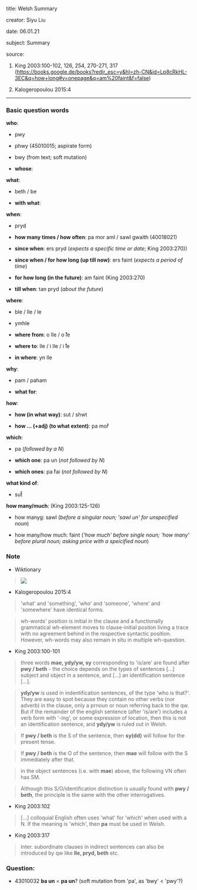 
title: Welsh Summary

creator: Siyu Liu

date: 06.01.21

subject: Summary

source: 

1. King 2003:100-102, 126, 254, 270-271, 317 (https://books.google.de/books?redir_esc=y&hl=zh-CN&id=Lp8cRkHL-3EC&q=how+long#v=onepage&q=am%20faint&f=false)

2. Kalogeropoulou 2015:4

----

### Basic question words

**who**: 

 - pwy 
 
 - phwy (45010015; aspirate form)
 
 - bwy (from text; soft mutation)
 
 - **whose**: 
 
**what**: 

 - beth / be
 
 - **with what**: 
 
**when**: 

 - pryd
 
 - **how many times / how often**: pa mor aml	/ sawl gwaith (40018021)
  
 - **since when**: ers pryd (*expects a specific time or date*; King 2003:270))
 
 - **since when / for how long (up till now)**: ers faint (*expects a period of time*)
 
 - **for how long (in the future)**: am faint (King 2003:270)
 
 - **till when**: tan pryd (*about the future*)
 
**where**: 

 - ble / lle / le
 
 - ymhle
  
 - **where from**: o lle / o  ̊le
 
 - **where to**: lle / i lle / i  ̊le
 
 - **in where**: yn lle
 
**why**: 

 - pam / paham
 
 - **what for**:

**how**: 

 - **how (in what way)**: sut / shwt
 
 - **how ... (+adj) (to what extent)**: pa mor̊
   
**which**: 

 - pa (*followed by a N*)

 - **which one**: pa un (*not followed by N*)
 
 - **which ones**: pa  ̊rai (*not followed by N*)
  
**what kind of**: 

 - sut̊

**how many/much**: (King 2003:125-126)
 
 - how manyg: sawl (*before a singular noun; 'sawl un' for unspecified noun*) 
 
 - how many/how much: faint (*'how much' before single noun; 'how many' before plural noun; asking price with a speicified noun*)


### Note

- Wiktionary

> ![](https://user-images.githubusercontent.com/33869669/108177291-516ef980-7103-11eb-84b0-8aa2b28fb89b.png)

- Kalogeropoulou 2015:4

> 'what' and 'something', 'who' and 'someone', 'where' and 'somewhere' have identical forms. 

> wh-words' position is initial in the clause and a functionally grammatical wh-element moves to clause-initial positon living a trace with no agreement behind in the respective syntactic position. However, wh-words may also remain in situ in multiple wh-question.

- King 2003:100-101

> three words **mae, ydy/yw, sy** corresponding to 'is/are' are found after **pwy / beth** - the choice depends on the types of sentences [...] subject and object in a sentence, and [...] an identification sentence [...].

> **ydy/yw** is used in indentification sentences, of the type 'who is that?'. They are easy to spot because they contain no other verbs (nor adverb) in the clause, only a prnoun or noun referring back to the qw. But if the remainder of the english sentence (after 'is/are') includes a verb form with '-ing', or some expression of location, then this is not an identification sentence, and **ydy/yw** is ruled out in Welsh.

> If **pwy / beth** is the S of the sentence, then **sy(dd)** will follow for the present tense.

> If **pwy / beth** is the O of the sentence, then **mae** will follow with the S immediately after that.

> in the object sentences (i.e. with **mae**) above, the following VN often has SM.

> Although this S/O/identification distinction is usually found with **pwy / beth**, the principle is the same with the other interrogatives.

- King 2003:102

> [...] colloquial English often uses 'what' for 'which' when used with a N. If the meaning is 'which', then **pa** must be used in Welsh.

- King 2003:317

> Inter. subordinate clauses in indirect sentences can also be introduced by qw like **lle, pryd, beth** etc.

### Question:

- 43010032	**ba un** = **pa un**? (soft mutation from 'pa', as 'bwy' < 'pwy'?)

